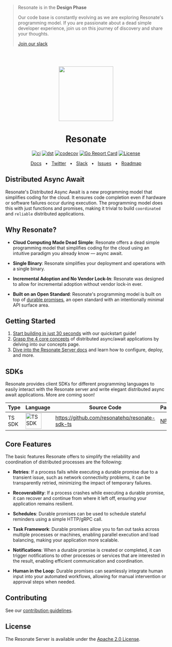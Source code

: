 > Resonate is in the **Design Phase**
>
> Our code base is constantly evolving as we are exploring Resonate's programming model. If you are passionate about a dead simple developer experience, join us on this journey of discovery and share your thoughts.
>
> [Join our slack](https://resonatehq.io/slack)


<br /><br />

<p align="center">
    <img height="170"src="./docs/img/echo.png">
</p>

<h1 align="center">Resonate</h1>

<div align="center">

[![ci](https://github.com/resonatehq/resonate/actions/workflows/cicd.yaml/badge.svg)](https://github.com/resonatehq/resonate/actions/workflows/cicd.yaml)
[![dst](https://github.com/resonatehq/resonate/actions/workflows/dst.yaml/badge.svg)](https://github.com/resonatehq/resonate/actions/workflows/dst.yaml)
[![codecov](https://codecov.io/gh/resonatehq/resonate/branch/main/graph/badge.svg)](https://codecov.io/gh/resonatehq/resonate)
[![Go Report Card](https://goreportcard.com/badge/github.com/resonatehq/resonate)](https://goreportcard.com/report/github.com/resonatehq/resonate)
[![License](https://img.shields.io/badge/License-Apache_2.0-blue.svg)](https://opensource.org/licenses/Apache-2.0)

</div>

<div align="center">
<a href="https://docs.resonatehq.io">Docs</a>
  <span>&nbsp;&nbsp;•&nbsp;&nbsp;</span>
  <a href="https://twitter.com/resonatehqio">Twitter</a>
  <span>&nbsp;&nbsp;•&nbsp;&nbsp;</span>
  <a href="https://resonatehqcommunity.slack.com">Slack</a>
  <span>&nbsp;&nbsp;•&nbsp;&nbsp;</span>
  <a href="https://github.com/resonatehq/resonate/issues">Issues</a>
  <span>&nbsp;&nbsp;•&nbsp;&nbsp;</span>
  <a href="https://github.com/resonatehq/resonate/issues/131">Roadmap</a>
  <br />
</div>

## Distributed Async Await

Resonate's Distributed Async Await is a new programming model that simplifies coding for the cloud. It ensures code completion even if hardware or software failures occur during execution. The programming model does this with just functions and promises, making it trivial to build `coordinated` and `reliable` distributed applications.

## Why Resonate?

- **Cloud Computing Made Dead Simple**: Resonate offers a dead simple programming model that simplifies coding for the cloud using an intuitive paradigm you already know — async await.

- **Single Binary**: Resonate simplifies your deployment and operations with a single binary.

- **Incremental Adoption and No Vendor Lock-In**: Resonate was designed to allow for incremental adoption without vendor lock-in ever.

- **Built on an Open Standard**: Resonate's programming model is built on top of [durable promises](https://github.com/resonatehq/durable-promise-specification), an open standard with an intentionally minimal API surface area.

## Getting Started

1. [Start building in just 30 seconds](https://docs.resonatehq.io/getting-started/quickstart) with our quickstart guide!
2. [Grasp the 4 core concepts](https://docs.resonatehq.io/getting-started/concepts) of distributed async/await applications by delving into our concepts page.
3. [Dive into the Resonate Server docs](https://docs.resonatehq.io/resonate/overview) and learn how to configure, deploy, and more.

## SDKs

Resonate provides client SDKs for different programming languages to easily interact with the Resonate server and write elegant distributed async await applications. More are coming soon!

| Type        | Language                                                                                       | Source Code                                                             | Package                                                                 |
| ----------- | ---------------------------------------------------------------------------------------------- | ----------------------------------------------------------------------- | ----------------------------------------------------------------------- |
| TS SDK      | <img alt="TS SDK" src="https://upload.wikimedia.org/wikipedia/commons/4/4c/Typescript_logo_2020.svg" width="50px"/>             | https://github.com/resonatehq/resonate-sdk-ts | [NPM](https://www.npmjs.com/package/@resonatehq/sdk)                     |

## Core Features

The basic features Resonate offers to simplify the reliability and coordination of distributed processes are the following:

- **Retries**: If a process fails while executing a durable promise due to a transient issue, such as network connectivity problems, it can be transparently retried, minimizing the impact of temporary failures.

- **Recoverability**: If a process crashes while executing a durable promise, it can recover and continue from where it left off, ensuring your application remains resilient.

- **Schedules**: Durable promises can be used to schedule stateful reminders using a simple HTTP/gRPC call.

- **Task Framework**: Durable promises allow you to fan out tasks across multiple processes or machines, enabling parallel execution and load balancing, making your application more scalable.

- **Notifications**: When a durable promise is created or completed, it can trigger notifications to other processes or services that are interested in the result, enabling efficient communication and coordination.

- **Human in the Loop**: Durable promises can seamlessly integrate human input into your automated workflows, allowing for manual intervention or approval steps when needed.

## Contributing

See our [contribution guidelines](CONTRIBUTING.md).

## License

The Resonate Server is available under the [Apache 2.0 License](LICENSE).

